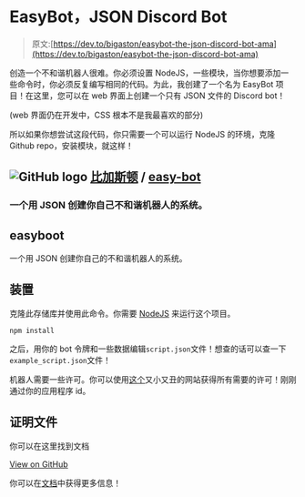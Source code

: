 # EasyBot，JSON Discord Bot

> 原文:[https://dev.to/bigaston/easybot-the-json-discord-bot-ama](https://dev.to/bigaston/easybot-the-json-discord-bot-ama)

创造一个不和谐机器人很难。你必须设置 NodeJS，一些模块，当你想要添加一些命令时，你必须反复编写相同的代码。为此，我创建了一个名为 EasyBot 项目！在这里，您可以在 web 界面上创建一个只有 JSON 文件的 Discord bot！

(web 界面仍在开发中，CSS 根本不是我最喜欢的部分)

所以如果你想尝试这段代码，你只需要一个可以运行 NodeJS 的环境，克隆 Github repo，安装模块，就这样！

## ![GitHub logo](../Images/a73f630113876d78cff79f59c2125b24.png) [比加斯顿](https://github.com/Bigaston) / [ easy-bot](https://github.com/Bigaston/easy-bot)

### 一个用 JSON 创建你自己不和谐机器人的系统。

<article class="markdown-body entry-content container-lg" itemprop="text">

# easyboot

一个用 JSON 创建你自己的不和谐机器人的系统。

## 装置

克隆此存储库并使用此命令。你需要 [NodeJS](https://nodejs.org/en/) 来运行这个项目。

```
npm install 
```

之后，用你的 bot 令牌和一些数据编辑`script.json`文件！想查的话可以查一下`example_script.json`文件！

机器人需要一些许可。你可以使用[这个](https://bigaston.github.io/easy-bot/invite.html)又小又丑的网站获得所有需要的许可！刚刚通过你的应用程序 id。

## 证明文件

你可以在这里找到文档

</article>

[View on GitHub](https://github.com/Bigaston/easy-bot)

你可以在[文档](https://easy-bot.js.org/)中获得更多信息！